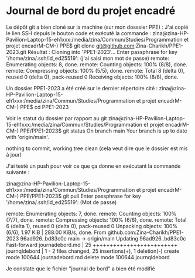 # Journal de bord du projet encadré

Le dépôt git a bien cloné sur la machine (sur mon dosssier PPE) :
J'ai copié le lien SSH depuis le bouton code et exécuté la commande : 
zina@zina-HP-Pavilion-Laptop-15-eh1xxx:/media/zina/Commun/Studies/Programmation et projet encadrM-CM-) PPE$ git clone git@github.com:Zina-Charikh/PPE1-2023.git
Résultat : 
Cloning into 'PPE1-2023'...
Enter passphrase for key '/home/zina/.ssh/id_ed25519': (j'ai saisi mon mot de passe)
remote: Enumerating objects: 8, done.
remote: Counting objects: 100% (8/8), done.
remote: Compressing objects: 100% (5/5), done.
remote: Total 8 (delta 0), reused 0 (delta 0), pack-reused 0
Receiving objects: 100% (8/8), done.

Un dossier PPE1-2023 a été créé sur le dernier répertoire cité : 
zina@zina-HP-Pavilion-Laptop-15-eh1xxx:/media/zina/Commun/Studies/Programmation et projet encadrM-CM-) PPE$ cd PPE1-2023

Voir le statut du dossier par rapport au git 
zina@zina-HP-Pavilion-Laptop-15-eh1xxx:/media/zina/Commun/Studies/Programmation et projet encadrM-CM-) PPE/PPE1-2023$ git status
On branch main
Your branch is up to date with 'origin/main'.

nothing to commit, working tree clean (cela veut dire que le dossier est mis à jour)


J'ai testé un push pour voir ce que ça donne en exécutant la commande suivante : 

zina@zina-HP-Pavilion-Laptop-15-eh1xxx:/media/zina/Commun/Studies/Programmation et projet encadrM-CM-) PPE/PPE1-2023$ git pull
Enter passphrase for key '/home/zina/.ssh/id_ed25519': (Mot de passe)

remote: Enumerating objects: 7, done.
remote: Counting objects: 100% (7/7), done.
remote: Compressing objects: 100% (6/6), done.
remote: Total 6 (delta 1), reused 0 (delta 0), pack-reused 0
Unpacking objects: 100% (6/6), 1.97 KiB | 288.00 KiB/s, done.
From github.com:Zina-Charikh/PPE1-2023
   96ad926..bd83c0c  main       -> origin/main
Updating 96ad926..bd83c0c
Fast-forward
 journadebord.md | 25 +++++++++++++++++++++++++
 journqldebord   |  1 -
 2 files changed, 25 insertions(+), 1 deletion(-)
 create mode 100644 journadebord.md
 delete mode 100644 journqldebord

Je constate que le fichier "journal de bord" a bien été modifié 

